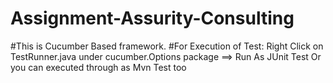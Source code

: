 # Assignment-Assurity-Consulting
#This is Cucumber Based framework. 
#For Execution of Test: Right Click on TestRunner.java under cucumber.Options package ==> Run As JUnit Test Or you can executed through as Mvn Test too
